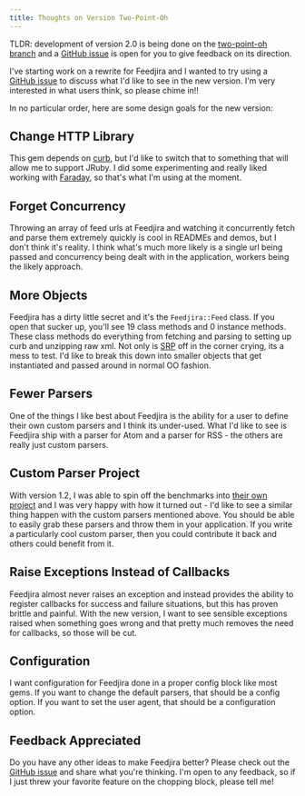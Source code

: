 ```yaml
---
title: Thoughts on Version Two-Point-Oh
---
```


TLDR: development of version 2.0 is being done on the [two-point-oh branch][two]
and a [GitHub issue][i] is open for you to give feedback on its direction.

I've starting work on a rewrite for Feedjira and I wanted to try using a [GitHub
issue][i] to discuss what I'd like to see in the new version. I'm very
interested in what users think, so please chime in!!

In no particular order, here are some design goals for the new version:

## Change HTTP Library

This gem depends on [curb][], but I'd like to switch that to something that will
allow me to support JRuby. I did some experimenting and really liked working
with [Faraday][f], so that's what I'm using at the moment.

## Forget Concurrency

Throwing an array of feed urls at Feedjira and watching it concurrently fetch
and parse them extremely quickly is cool in READMEs and demos, but I don't think
it's reality. I think what's much more likely is a single url being passed and
concurrency being dealt with in the application, workers being the likely
approach.

## More Objects

Feedjira has a dirty little secret and it's the `Feedjira::Feed` class. If you
open that sucker up, you'll see 19 class methods and 0 instance methods. These
class methods do everything from fetching and parsing to setting up curb and
unzipping raw xml. Not only is [SRP][s] off in the corner crying, its a mess to
test. I'd like to break this down into smaller objects that get instantiated and
passed around in normal OO fashion.

## Fewer Parsers

One of the things I like best about Feedjira is the ability for a user to define
their own custom parsers and I think its under-used. What I'd like to see is
Feedjira ship with a parser for Atom and a parser for RSS - the others are
really just custom parsers.

## Custom Parser Project

With version 1.2, I was able to spin off the benchmarks into [their own
project][b] and I was very happy with how it turned out - I'd like to see a
similar thing happen with the custom parsers mentioned above. You should be able
to easily grab these parsers and throw them in your application. If you write a
particularly cool custom parser, then you could contribute it back and others
could benefit from it.

## Raise Exceptions Instead of Callbacks

Feedjira almost never raises an exception and instead provides the ability to
register callbacks for success and failure situations, but this has proven
brittle and painful. With the new version, I want to see sensible exceptions
raised when something goes wrong and that pretty much removes the need for
callbacks, so those will be cut.

## Configuration

I want configuration for Feedjira done in a proper config block like most gems.
If you want to change the default parsers, that should be a config option. If
you want to set the user agent, that should be a configuration option.

## Feedback Appreciated

Do you have any other ideas to make Feedjira better? Please check out the
[GitHub issue][i] and share what you're thinking. I'm open to any feedback, so
if I just threw your favorite feature on the chopping block, please tell me!

[two]: https://github.com/feedjira/feedjira/tree/two-point-oh
[i]: https://github.com/feedjira/feedjira/issues/221
[curb]: https://github.com/taf2/curb
[f]: https://github.com/lostisland/faraday
[s]: http://en.wikipedia.org/wiki/Single_responsibility_principle
[b]: https://github.com/feedjira/feedjira-benchmarks
